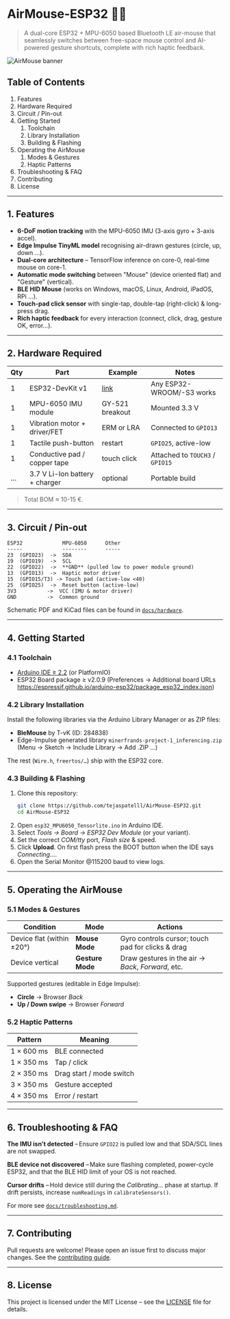 # AirMouse-ESP32 📐

> A dual-core ESP32 + MPU-6050 based Bluetooth LE air-mouse that seamlessly switches between free-space mouse control and AI-powered gesture shortcuts, complete with rich haptic feedback.

![AirMouse banner](docs/img/hero.jpg)

## Table of Contents

1. Features
2. Hardware Required
3. Circuit / Pin-out
4. Getting Started
   1. Toolchain
   2. Library Installation
   3. Building & Flashing
5. Operating the AirMouse
   1. Modes & Gestures
   2. Haptic Patterns
6. Troubleshooting & FAQ
7. Contributing
8. License

---

## 1. Features

- **6-DoF motion tracking** with the MPU-6050 IMU (3-axis gyro + 3-axis accel).
- **Edge Impulse TinyML model** recognising air-drawn gestures (circle, up, down …).
- **Dual-core architecture** – TensorFlow inference on core-0, real-time mouse on core-1.
- **Automatic mode switching** between "Mouse" (device oriented flat) and "Gesture" (vertical).
- **BLE HID Mouse** (works on Windows, macOS, Linux, Android, iPadOS, RPi …).
- **Touch-pad click sensor** with single-tap, double-tap (right-click) & long-press drag.
- **Rich haptic feedback** for every interaction (connect, click, drag, gesture OK, error…).

---

## 2. Hardware Required

| Qty | Part                           | Example                           | Notes                           |
| --- | ------------------------------ | --------------------------------- | ------------------------------- |
| 1   | ESP32-DevKit v1                | [link](https://www.espressif.com) | Any ESP32-WROOM/-S3 works       |
| 1   | MPU-6050 IMU module            | GY-521 breakout                   | Mounted 3.3 V                   |
| 1   | Vibration motor + driver/FET   | ERM or LRA                        | Connected to `GPIO13`           |
| 1   | Tactile push-button            | restart                           | `GPIO25`, active-low            |
| 1   | Conductive pad / copper tape   | touch click                       | Attached to `TOUCH3` / `GPIO15` |
| …   | 3.7 V Li-Ion battery + charger | optional                          | Portable build                  |

> Total BOM ≈ 10-15 €.

---

## 3. Circuit / Pin-out

```
ESP32             MPU-6050      Other
-----             --------      -----
23  (GPIO23)  ->  SDA
19  (GPIO19)  ->  SCL
22  (GPIO22)  ->  **GND** (pulled low to power module ground)
13  (GPIO13)  ->  Haptic motor driver
15  (GPIO15/T3) -> Touch pad (active-low <40)
25  (GPIO25)  ->  Reset button (active-low)
3V3          ->  VCC (IMU & motor driver)
GND          ->  Common ground
```

Schematic PDF and KiCad files can be found in [`docs/hardware`](docs/hardware).

---

## 4. Getting Started

### 4.1 Toolchain

- [Arduino IDE ≥ 2.2](https://arduino.cc) (or PlatformIO)
- ESP32 Board package ≥ v2.0.9 (Preferences → Additional board URLs <https://espressif.github.io/arduino-esp32/package_esp32_index.json>)

### 4.2 Library Installation

Install the following libraries via the Arduino Library Manager or as ZIP files:

- **BleMouse** by T-vK (ID: 284838)
- Edge-Impulse generated library `minerfrands-project-1_inferencing.zip` (Menu → Sketch → Include Library → Add .ZIP …)

The rest (`Wire.h`, `freertos/…`) ship with the ESP32 core.

### 4.3 Building & Flashing

1. Clone this repository:
   ```bash
   git clone https://github.com/tejaspatelll/AirMouse-ESP32.git
   cd AirMouse-ESP32
   ```
2. Open `esp32_MPU6050_Tensorlite.ino` in Arduino IDE.
3. Select _Tools → Board → ESP32 Dev Module_ (or your variant).
4. Set the correct _COM/tty_ port, _Flash size_ & speed.
5. Click **Upload**. On first flash press the BOOT button when the IDE says _Connecting…_.
6. Open the Serial Monitor @115200 baud to view logs.

---

## 5. Operating the AirMouse

### 5.1 Modes & Gestures

| Condition                 | Mode             | Actions                                            |
| ------------------------- | ---------------- | -------------------------------------------------- |
| Device flat (within ±20°) | **Mouse Mode**   | Gyro controls cursor; touch pad for clicks & drag  |
| Device vertical           | **Gesture Mode** | Draw gestures in the air → _Back_, _Forward_, etc. |

Supported gestures (editable in Edge Impulse):

- **Circle** → Browser _Back_
- **Up / Down swipe** → Browser _Forward_

### 5.2 Haptic Patterns

| Pattern    | Meaning                  |
| ---------- | ------------------------ |
| 1 × 600 ms | BLE connected            |
| 1 × 350 ms | Tap / click              |
| 2 × 350 ms | Drag start / mode switch |
| 3 × 350 ms | Gesture accepted         |
| 4 × 350 ms | Error / restart          |

---

## 6. Troubleshooting & FAQ

**The IMU isn't detected** – Ensure `GPIO22` is pulled low and that SDA/SCL lines are not swapped.

**BLE device not discovered** – Make sure flashing completed, power-cycle ESP32, and that the BLE HID limit of your OS is not reached.

**Cursor drifts** – Hold device still during the _Calibrating..._ phase at startup. If drift persists, increase `numReadings` in `calibrateSensors()`.

For more see [`docs/troubleshooting.md`](docs/troubleshooting.md).

---

## 7. Contributing

Pull requests are welcome! Please open an issue first to discuss major changes. See the [contributing guide](CONTRIBUTING.md).

---

## 8. License

This project is licensed under the MIT License – see the [LICENSE](LICENSE) file for details.
